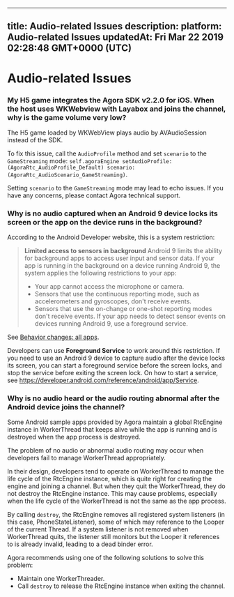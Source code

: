 
---
title: Audio-related Issues
description: 
platform: Audio-related Issues
updatedAt: Fri Mar 22 2019 02:28:48 GMT+0000 (UTC)
---
# Audio-related Issues
### My H5 game integrates the Agora SDK v2.2.0 for iOS. When the host uses WKWebview with Layabox and joins the channel, why is the game volume very low?
The H5 game loaded by WKWebView plays audio by AVAudioSession instead of the SDK.

To fix this issue, call the `AudioProfile` method and set `scenario` to the `GameStreaming` mode:
`self.agoraEngine setAudioProfile:(AgoraRtc_AudioProfile_Default) scenario:(AgoraRtc_AudioScenario_GameStreaming)`.

Setting `scenario` to the `GameStreaming` mode may lead to echo issues. If you have any concerns, please contact Agora technical support.

### Why is no audio captured when an Android 9 device locks its screen or the app on the device runs in the background?

According to the Android Developer website, this is a system restriction:

> **Limited access to sensors in background**
> Android 9 limits the ability for background apps to access user input and sensor data. If your app is running in the background on a device running Android 9, the system applies the following restrictions to your app:
> * Your app cannot access the microphone or camera.
> * Sensors that use the continuous reporting mode, such as accelerometers and gyroscopes, don't receive events.
> * Sensors that use the on-change or one-shot reporting modes don't receive events.
> If your app needs to detect sensor events on devices running Android 9, use a foreground service.

See [Behavior changes: all apps](https://developer.android.com/about/versions/pie/android-9.0-changes-all).

Developers can use **Foreground Service** to work around this restriction.
If you need to use an Android 9 device to capture audio after the device locks its screen, you can start a foreground service before the screen locks, and stop the service before exiting the screen lock. On how to start a service, see https://developer.android.com/reference/android/app/Service.

### Why is no audio heard or the audio routing abnormal after the Android device joins the channel?

Some Android sample apps provided by Agora maintain a global RtcEngine instance in WorkerThread that keeps alive while the app is running and is destroyed when the app process is destroyed.

The problem of no audio or abnormal audio routing may occur when developers fail to manage WorkerThread appropriately.

In their design, developers tend to operate on WorkerThread to manage the life cycle of the RtcEngine instance, which is quite right for creating the engine and joining a channel. But when they quit the WorkerThread, they do not destroy the RtcEngine instance. This may cause problems, especially when the life cycle of the WorkerThread is not the same as the app process.

By calling `destroy`, the RtcEngine removes all registered system listeners (in this case, PhoneStateListener), some of which may reference to the Looper of the current Thread. If a system listener is not removed when WorkerThread quits, the listener still monitors but the Looper it references to is already invalid, leading to a dead binder error.

Agora recommends using one of the following solutions to solve this problem:

* Maintain one WorkerThreader.
* Call `destroy` to release the RtcEngine instance when exiting the channel.
